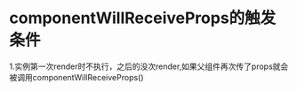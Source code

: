 # componentWillReceiveProps的触发条件

1.实例第一次render时不执行，之后的没次render,如果父组件再次传了props就会被调用componentWillReceiveProps()